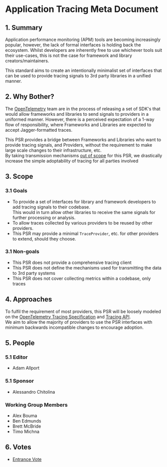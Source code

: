 # Application Tracing Meta Document

## 1. Summary

Application performance monitoring (APM) tools are becoming increasingly popular, however, the lack of formal interfaces is holding back the ecosystem.
Whilst developers are inherently free to use whichever tools suit their use-cases, this is not the case for framework and library creators/maintainers.

This standard aims to create an intentionally minimalist set of interfaces that can be used to provide tracing signals to 3rd party libraries in a unified manner.

## 2. Why Bother?

The [OpenTelemetry][] team are in the process of releasing a set of SDK's that would allow frameworks and libraries to send signals to providers in a uniformed manner.
However, there is a perceived expectation of a 1-way flow of responsibility, where Frameworks and Libraries are expected to accept Jagger-formatted traces.

This PSR provides a bridge between Frameworks and Libraries who want to provide tracing signals, and Providers, without the requirement to make large scale changes to their infrastructure, etc.  
By taking transmission mechanisms [out of scope](#31-non-goals) for this PSR, we drastically increase the simple adoptability of tracing for all parties involved

[OpenTelemetry]: https://opentelemetry.io/

## 3. Scope

### 3.1 Goals

* To provide a set of interfaces for library and framework developers to add tracing signals to their codebase.  
  This would in turn allow other libraries to receive the same signals for further processing or analysis.
* To allow traces collected by various providers to be reused by other providers.
* This PSR may provide a minimal `TraceProvider`, etc. for other providers to extend, should they choose.

### 3.1 Non-goals

* This PSR does not provide a comprehensive tracing client
* This PSR does not define the mechanisms used for transmitting the data to 3rd party systems
* This PSR does not cover collecting metrics within a codebase, only traces

## 4. Approaches

To fulfil the requirement of most providers, this PSR will be loosely modeled on the [OpenTelemetry Tracing Specification][OTelTrace] and [Tracing API][OtelTraceApi].  
We aim to allow the majority of providers to use the PSR interfaces with minimum backwards incompatible changes to encourage adoption.

[OtelTrace]: https://github.com/open-telemetry/opentelemetry-specification/blob/main/specification/overview.md#tracing-signal
[OtelTraceApi]: https://github.com/open-telemetry/opentelemetry-specification/blob/main/specification/trace/api.md

## 5. People

### 5.1 Editor
* Adam Allport

### 5.1 Sponsor
* Alessandro Chitolina

### Working Group Members
* Alex Bouma
* Ben Edmunds
* Brett McBride
* Timo Michna

## 6. Votes

* [Entrance Vote](TBD)
